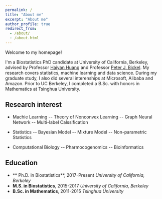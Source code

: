 ```yaml
---
permalink: /
title: "About me"
excerpt: "About me"
author_profile: true
redirect_from: 
  - /about/
  - /about.html
---
```


Welcome to my homepage!

I'm a Biostatistics PhD candidate at University of California, Berkeley, advised by Professor [Haiyan Huang](https://www.stat.berkeley.edu/~hhuang/) and Professor [Peter J. Bickel](https://bickel.stat.berkeley.edu/). My research covers statistics, machine learning and data science. During my graduate study, I also did several interenships at Microsoft, Alibaba and Amazon. Prior to UC Berkeley, I completed a B.Sc. with honors in Mathematics at Tsinghua University.

## Research interest
- Machie Learning
-- Theory of Nonconvex Learning
-- Graph Neural Network
-- Multi-label Calssification
- Statistics
-- Bayesian Model
-- Mixture Model
-- Non-parametric Statistics

- Computational Biology
-- Pharmocogenomics
-- Bioinformatics

## Education
- ** Ph.D. in Biostatistics**, 2017-Present
*University of California, Berkeley*
- **M.S. in Biostatistics**, 2015-2017
*University of California, Berkeley*
- **B.Sc. in Mathematics**, 2011-2015
*Tsinghua University*


